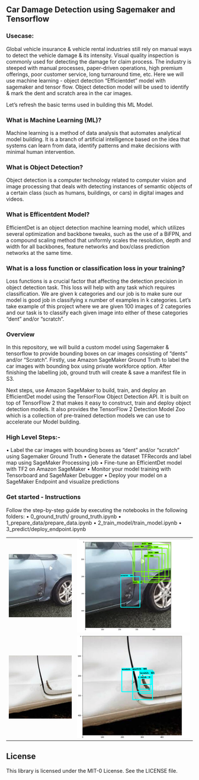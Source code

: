 ## Car Damage Detection using Sagemaker and Tensorflow

### Usecase: 
Global vehicle insurance & vehicle rental industries still rely on manual ways to detect the vehicle damage & its intensity. Visual quality inspection is commonly used for detecting the damage for claim process. The industry is steeped with manual processes, paper-driven operations, high premium offerings, poor customer service, long turnaround time, etc. 
Here we will use machine learning - object detection “Efficientdet” model with sagemaker and tensor flow. Object detection model will be used to identify & mark the dent and scratch area in the car images.

Let’s refresh the basic terms used in building this ML Model.

### What is Machine Learning (ML)?
Machine learning is a method of data analysis that automates analytical model building. It is a branch of artificial intelligence based on the idea that systems can learn from data, identify patterns and make decisions with minimal human intervention.

### What is Object Detection?
Object detection is a computer technology related to computer vision and image processing that deals with detecting instances of semantic objects of a certain class (such as humans, buildings, or cars) in digital images and videos.

### What is Efficentdent Model?
EfficientDet is an object detection machine learning model, which utilizes several optimization and backbone tweaks, such as the use of a BiFPN, and a compound scaling method that uniformly scales the resolution, depth and width for all backbones, feature networks and box/class prediction networks at the same time.
 
### What is a loss function or classification loss in your training?
Loss functions is a crucial factor that affecting the detection precision in object detection task. This loss will help with any task which requires classification. We are given k categories and our job is to make sure our model is good job in classifying x number of examples in k categories. Let’s take example of this project where we are given 100 images of 2 categories and our task is to classify each given image into either of these categories “dent” and/or “scratch”.

### Overview
In this repository, we will build a custom model using Sagemaker & tensorflow to provide bounding boxes on car images consisting of “dents” and/or “Scratch”.
Firstly, use Amazon SageMaker Ground Truth to label the car images with bounding box using private workforce option. After finishing the labelling job, ground truth will create & save a manifest file in S3.

Next steps, use Amazon SageMaker to build, train, and deploy an EfficientDet model using the TensorFlow Object Detection API. It is built on top of TensorFlow 2 that makes it easy to construct, train and deploy object detection models. It also provides the TensorFlow 2 Detection Model Zoo which is a collection of pre-trained detection models we can use to accelerate our Model building.

### High Level Steps:-
•	Label the car images with bounding boxes as “dent” and/or “scratch” using Sagemaker Ground Truth
•	Generate the dataset TFRecords and label map using SageMaker Processing job
•	Fine-tune an EfficientDet model with TF2 on Amazon SageMaker
•	Monitor your model training with Tensorboard and SageMaker Debugger
•	Deploy your model on a SageMaker Endpoint and visualize predictions

### Get started - Instructions
Follow the step-by-step guide by executing the notebooks in the following folders:
•	0_ground_truth/ ground_truth.ipynb
•	1_prepare_data/prepare_data.ipynb
•	2_train_model/train_model.ipynb
•	3_predict/deploy_endpoint.ipynb

|||
| -------------- | ---------------------------- |
|![](media/test-1.jpg)|![](media/test-01.jpg)|
|![](media/test-2.jpg)|![](media/test-02.png)|

## License
This library is licensed under the MIT-0 License. See the LICENSE file.





